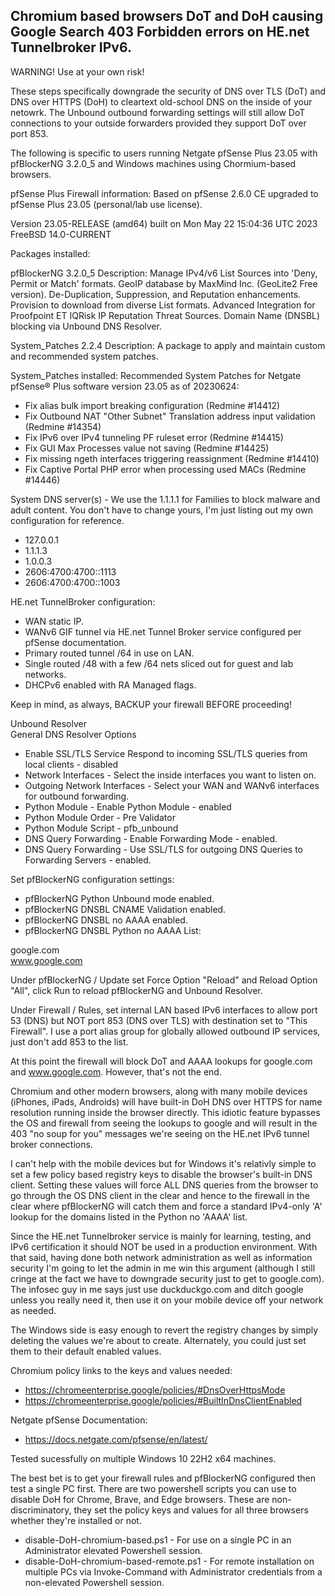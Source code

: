 ## Chromium based browsers DoT and DoH causing Google Search 403 Forbidden errors on HE.net Tunnelbroker IPv6. ##

WARNING! Use at your own risk!

These steps specifically downgrade the security of DNS over TLS (DoT) and DNS over HTTPS (DoH) to cleartext old-school DNS on the inside of your netowrk.  The Unbound outbound forwarding settings will still allow DoT connections to your outside forwarders provided they support DoT over port 853.

The following is specific to users running Netgate pfSense Plus 23.05 with pfBlockerNG 3.2.0_5 and Windows machines using Chormium-based browsers.

pfSense Plus Firewall information:
Based on pfSense 2.6.0 CE upgraded to pfSense Plus 23.05 (personal/lab use license).

Version	23.05-RELEASE (amd64)
built on Mon May 22 15:04:36 UTC 2023
FreeBSD 14.0-CURRENT

Packages installed:

pfBlockerNG 3.2.0_5 Description:
Manage IPv4/v6 List Sources into 'Deny, Permit or Match' formats.
GeoIP database by MaxMind Inc. (GeoLite2 Free version).
De-Duplication, Suppression, and Reputation enhancements.
Provision to download from diverse List formats.
Advanced Integration for Proofpoint ET IQRisk IP Reputation Threat Sources.
Domain Name (DNSBL) blocking via Unbound DNS Resolver.

System_Patches 2.2.4 Description:
A package to apply and maintain custom and recommended system patches.

System_Patches installed:
Recommended System Patches for Netgate pfSense® Plus software version 23.05 as of 20230624:
* Fix alias bulk import breaking configuration (Redmine #14412)				
* Fix Outbound NAT "Other Subnet" Translation address input validation (Redmine #14354)				
* Fix IPv6 over IPv4 tunneling PF ruleset error (Redmine #14415)				
* Fix GUI Max Processes value not saving (Redmine #14425)				
* Fix missing ngeth interfaces triggering reassignment (Redmine #14410)				
* Fix Captive Portal PHP error when processing used MACs (Redmine #14446)				

System DNS server(s) - We use the 1.1.1.1 for Families to block malware and adult content.  You don't have to change yours, I'm just listing out my own configuration for reference.
* 127.0.0.1
* 1.1.1.3
* 1.0.0.3
* 2606:4700:4700::1113
* 2606:4700:4700::1003

HE.net TunnelBroker configuration:
* WAN static IP.
* WANv6 GIF tunnel via HE.net Tunnel Broker service configured per pfSense documentation.
* Primary routed tunnel /64 in use on LAN.
* Single routed /48 with a few /64 nets sliced out for guest and lab networks.
* DHCPv6 enabled with RA Managed flags.

Keep in mind, as always, BACKUP your firewall BEFORE proceeding!  

Unbound Resolver<br>
General DNS Resolver Options<br>
* Enable SSL/TLS Service Respond to incoming SSL/TLS queries from local clients - disabled
* Network Interfaces - Select the inside interfaces you want to listen on.
* Outgoing Network Interfaces - Select your WAN and WANv6 interfaces for outbound forwarding.
* Python Module - Enable Python Module - enabled
* Python Module Order - Pre Validator
* Python Module Script - pfb_unbound
* DNS Query Forwarding - Enable Forwarding Mode - enabled.
* DNS Query Forwarding - Use SSL/TLS for outgoing DNS Queries to Forwarding Servers - enabled.

Set pfBlockerNG configuration settings:
* pfBlockerNG Python Unbound mode enabled.
* pfBlockerNG DNSBL CNAME Validation enabled.
* pfBlockerNG DNSBL no AAAA enabled.
* pfBlockerNG DNSBL Python no AAAA List:

google.com<br>
www.google.com<br>

Under pfBlockerNG / Update set Force Option "Reload" and Reload Option "All", click Run to reload pfBlockerNG and Unbound Resolver.

Under Firewall / Rules, set internal LAN based IPv6 interfaces to allow port 53 (DNS) but NOT port 853 (DNS over TLS) with
destination set to "This Firewall".  I use a port alias group for globally allowed outbound IP services, just don't add 853 to the list.

At this point the firewall will block DoT and AAAA lookups for google.com and www.google.com.  However, that's not the end.

Chromium and other modern browsers, along with many mobile devices (iPhones, iPads, Androids) will have built-in DoH DNS over
HTTPS for name resolution running inside the browser directly.  This idiotic feature bypasses the OS and firewall from seeing
the lookups to google and will result in the 403 "no soup for you" messages we're seeing on the HE.net IPv6 tunnel broker connections.

I can't help with the mobile devices but for Windows it's relativly simple to set a few policy based registry keys to disable the
browser's built-in DNS client.  Setting these values will force ALL DNS queries from the browser to go through the OS DNS client
in the clear and hence to the firewall in the clear where pfBlockerNG will catch them and force a standard IPv4-only 'A' lookup for
the domains listed in the Python no 'AAAA' list.

Since the HE.net Tunnelbroker service is mainly for learning, testing, and IPv6 certification it should NOT be used in a production environment.
With that said, having done both network administration as well as information security I'm going to let the admin in me win this argument
(although I still cringe at the fact we have to downgrade security just to get to google.com).  The infosec guy in me says just use
duckduckgo.com and ditch google unless you really need it, then use it on your mobile device off your network as needed.

The Windows side is easy enough to revert the registry changes by simply deleting the values we're about to create.
Alternately, you could just set them to their default enabled values.

Chromium policy links to the keys and values needed:
* https://chromeenterprise.google/policies/#DnsOverHttpsMode
* https://chromeenterprise.google/policies/#BuiltInDnsClientEnabled

Netgate pfSense Documentation:
* https://docs.netgate.com/pfsense/en/latest/

Tested sucessfully on multiple Windows 10 22H2 x64 machines.

The best bet is to get your firewall rules and pfBlockerNG configured then test a single PC first.
There are two powershell scripts you can use to disable DoH for Chrome, Brave, and Edge browsers.
These are non-discriminatory, they set the policy keys and values for all three browsers whether they're installed or not.

* disable-DoH-chromium-based.ps1 - For use on a single PC in an Administrator elevated Powershell session.
* disable-DoH-chromium-based-remote.ps1 - For remote installation on multiple PCs via Invoke-Command with Administrator
  credentials from a non-elevated Powershell session.
  
